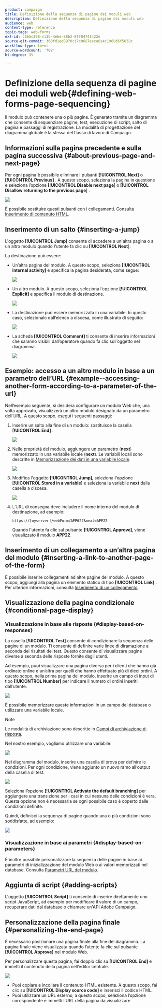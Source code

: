 ```yaml
---
product: campaign
title: Definizione della sequenza di pagine dei moduli web
description: Definizione della sequenza di pagine dei moduli web
audience: web
content-type: reference
topic-tags: web-forms
exl-id: c5b5c398-c13b-4ebe-88b2-8ff84741422e
source-git-commit: 360fd1ed8970c17c0687eaca0a4c1960d6f5838c
workflow-type: tm+mt
source-wordcount: '702'
ht-degree: 3%

---
```


# Definizione della sequenza di pagine dei moduli web{#defining-web-forms-page-sequencing}

Il modulo può contenere una o più pagine. È generato tramite un diagramma che consente di sequenziare pagine, test, esecuzione di script, salto di pagina e passaggi di registrazione. La modalità di progettazione del diagramma globale è la stessa del flusso di lavoro di Campaign.

## Informazioni sulla pagina precedente e sulla pagina successiva {#about-previous-page-and-next-page}

Per ogni pagina è possibile eliminare i pulsanti **[!UICONTROL Next]** o **[!UICONTROL Previous]** . A questo scopo, seleziona la pagina in questione e seleziona l’opzione **[!UICONTROL Disable next page]** o **[!UICONTROL Disallow returning to the previous page]** .

![](assets/s_ncs_admin_survey_no_next_page.png)

È possibile sostituire questi pulsanti con i collegamenti. Consulta [Inserimento di contenuto HTML](static-elements-in-a-web-form.md#inserting-html-content).

## Inserimento di un salto {#inserting-a-jump}

L&#39;oggetto **[!UICONTROL Jump]** consente di accedere a un&#39;altra pagina o a un altro modulo quando l&#39;utente fa clic su **[!UICONTROL Next]**.

La destinazione può essere:

* Un’altra pagina del modulo. A questo scopo, seleziona **[!UICONTROL Internal activity]** e specifica la pagina desiderata, come segue:

   ![](assets/s_ncs_admin_jump_param1.png)

* Un altro modulo. A questo scopo, seleziona l’opzione **[!UICONTROL Explicit]** e specifica il modulo di destinazione.

   ![](assets/s_ncs_admin_jump_param2.png)

* La destinazione può essere memorizzata in una variabile. In questo caso, selezionalo dall’elenco a discesa, come illustrato di seguito:

   ![](assets/s_ncs_admin_jump_param3.png)

* La scheda **[!UICONTROL Comment]** ti consente di inserire informazioni che saranno visibili dall’operatore quando fa clic sull’oggetto nel diagramma.

   ![](assets/s_ncs_admin_survey_jump_comment.png)

## Esempio: accesso a un altro modulo in base a un parametro dell’URL {#example--accessing-another-form-according-to-a-parameter-of-the-url}

Nell’esempio seguente, si desidera configurare un modulo Web che, una volta approvato, visualizzerà un altro modulo designato da un parametro dell’URL. A questo scopo, esegui i seguenti passaggi:

1. Inserire un salto alla fine di un modulo: sostituisce la casella **[!UICONTROL End]** .

   ![](assets/s_ncs_admin_survey_jump_sample1.png)

1. Nelle proprietà del modulo, aggiungere un parametro (**next**) memorizzato in una variabile locale (**next**). Le variabili locali sono descritte in [Memorizzazione dei dati in una variabile locale](web-forms-answers.md#storing-data-in-a-local-variable).

   ![](assets/s_ncs_admin_survey_jump_sample2.png)

1. Modifica l&#39;oggetto **[!UICONTROL Jump]**, seleziona l&#39;opzione **[!UICONTROL Stored in a variable]** e seleziona la variabile **next** dalla casella a discesa.

   ![](assets/s_ncs_admin_survey_jump_sample3.png)

1. L’URL di consegna deve includere il nome interno del modulo di destinazione, ad esempio:

   ```
   https://[myserver]/webForm/APP62?&next=APP22
   ```

   Quando l&#39;utente fa clic sul pulsante **[!UICONTROL Approve]**, viene visualizzato il modulo **APP22**.

## Inserimento di un collegamento a un’altra pagina del modulo {#inserting-a-link-to-another-page-of-the-form}

È possibile inserire collegamenti ad altre pagine del modulo. A questo scopo, aggiungi alla pagina un elemento statico di tipo **[!UICONTROL Link]** . Per ulteriori informazioni, consulta [Inserimento di un collegamento](static-elements-in-a-web-form.md#inserting-a-link).

## Visualizzazione della pagina condizionale {#conditional-page-display}

### Visualizzazione in base alle risposte {#display-based-on-responses}

La casella **[!UICONTROL Test]** consente di condizionare la sequenza delle pagine di un modulo. Ti consente di definire varie linee di diramazione a seconda dei risultati del test. Questo consente di visualizzare pagine diverse a seconda delle risposte fornite dagli utenti.

Ad esempio, puoi visualizzare una pagina diversa per i clienti che hanno già ordinato online e un’altra per quelli che hanno effettuato più di dieci ordini. A questo scopo, nella prima pagina del modulo, inserire un campo di input di tipo **[!UICONTROL Number]** per indicare il numero di ordini inseriti dall’utente.

![](assets/s_ncs_admin_survey_test_ex0.png)

È possibile memorizzare queste informazioni in un campo del database o utilizzare una variabile locale.

>[!NOTE]
>
>Le modalità di archiviazione sono descritte in [Campi di archiviazione di risposta](web-forms-answers.md#response-storage-fields).

Nel nostro esempio, vogliamo utilizzare una variabile:

![](assets/s_ncs_admin_survey_test_ex1.png)

Nel diagramma del modulo, inserire una casella di prova per definire le condizioni. Per ogni condizione, viene aggiunto un nuovo ramo all’output della casella di test.

![](assets/s_ncs_admin_survey_test_ex2.png)

Seleziona l’opzione **[!UICONTROL Activate the default branching]** per aggiungere una transizione per i casi in cui nessuna delle condizioni è vera. Questa opzione non è necessaria se ogni possibile caso è coperto dalle condizioni definite.

Quindi, definisci la sequenza di pagine quando una o più condizioni sono soddisfatte, ad esempio:

![](assets/s_ncs_admin_survey_test_ex3.png)

### Visualizzazione in base ai parametri {#display-based-on-parameters}

È inoltre possibile personalizzare la sequenza delle pagine in base ai parametri di inizializzazione del modulo Web o ai valori memorizzati nel database. Consulta [Parametri URL del modulo](defining-web-forms-properties.md#form-url-parameters).

## Aggiunta di script {#adding-scripts}

L&#39;oggetto **[!UICONTROL Script]** ti consente di inserire direttamente uno script JavaScript, ad esempio per modificare il valore di un campo, recuperare dati dal database o chiamare un&#39;API Adobe Campaign.

## Personalizzazione della pagina finale {#personalizing-the-end-page}

È necessario posizionare una pagina finale alla fine del diagramma. La pagina finale viene visualizzata quando l’utente fa clic sul pulsante **[!UICONTROL Approve]** nel modulo Web.

Per personalizzare questa pagina, fai doppio clic su **[!UICONTROL End]** e immetti il contenuto della pagina nell’editor centrale.

![](assets/s_ncs_admin_survey_end_page_edit.png)

* Puoi copiare e incollare il contenuto HTML esistente. A questo scopo, fai clic su **[!UICONTROL Display source code]** e inserisci il codice HTML.
* Puoi utilizzare un URL esterno; a questo scopo, seleziona l’opzione corrispondente e immetti l’URL della pagina da visualizzare.
